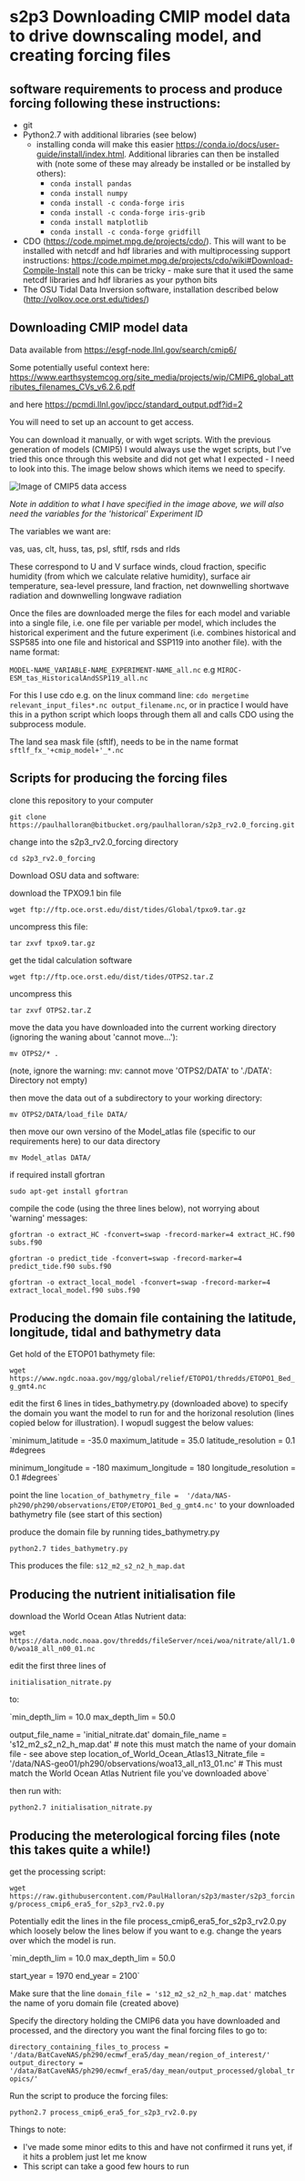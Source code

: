 # s2p3 Downloading CMIP model data to drive downscaling model, and creating forcing files

## software requirements to process and produce forcing following these instructions:
* git
* Python2.7 with additional libraries (see below)
  * installing conda will make this easier https://conda.io/docs/user-guide/install/index.html. Additional libraries can then be installed with (note some of these may already be installed or be installed by others):
    * `conda install pandas`
    * `conda install numpy`
    * `conda install -c conda-forge iris`
    * `conda install -c conda-forge iris-grib`
    * `conda install matplotlib`
    * `conda install -c conda-forge gridfill`
* CDO (https://code.mpimet.mpg.de/projects/cdo/). This will want to be installed with netcdf and hdf libraries and with multiprocessing support
instructions: https://code.mpimet.mpg.de/projects/cdo/wiki#Download-Compile-Install note this can be tricky - make sure that it used the same netcdf libraries and hdf libraries as your python bits
* The OSU Tidal Data Inversion software, installation described below (http://volkov.oce.orst.edu/tides/)

## Downloading CMIP model data

Data available from https://esgf-node.llnl.gov/search/cmip6/

Some potentially useful context here: https://www.earthsystemcog.org/site_media/projects/wip/CMIP6_global_attributes_filenames_CVs_v6.2.6.pdf

and here https://pcmdi.llnl.gov/ipcc/standard_output.pdf?id=2

You will need to set up an account to get access.

You can download it manually, or with wget scripts. With the previous generation of models (CMIP5) I would always use the wget scripts, but I've tried this once through this website and did not get what I expected - I need to look into this. The image below shows which items we need to specify.

![Image of CMIP5 data access](https://github.com/PaulHalloran/s2p3/raw/master/readme_files/cmip6_stuff.jpg)

*Note in addition to what I have specified in the image above, we will also need the variables for the 'historical' Experiment ID*

The variables we want are:

vas, uas, clt, huss, tas, psl, sftlf, rsds and rlds

These correspond to U and V surface winds, cloud fraction, specific humidity (from which we calculate relative humidity), surface air temperature, sea-level pressure, land fraction, net downwelling shortwave radiation and downwelling longwave radiation

Once the files are downloaded merge the files for each model and variable into a single file, i.e. one file per variable per model, which includes the historical experiment and the future experiment (i.e. combines historical and SSP585 into one file and historical and SSP119 into another file). with the name format:

 `MODEL-NAME_VARIABLE-NAME_EXPERIMENT-NAME_all.nc` e.g `MIROC-ESM_tas_HistoricalAndSSP119_all.nc`

For this I use cdo e.g. on the linux command line: `cdo mergetime relevant_input_files*.nc output_filename.nc`, or in practice I would have this in a python script which loops through them all and calls CDO using the subprocess module.

The land sea mask file (sftlf), needs to be in the name format `sftlf_fx_'+cmip_model+'_*.nc`

## Scripts for producing the forcing files

clone this repository to your computer

`git clone https://paulhalloran@bitbucket.org/paulhalloran/s2p3_rv2.0_forcing.git`

change into the s2p3_rv2.0_forcing directory

`cd s2p3_rv2.0_forcing`

Download OSU data and software:

download the TPXO9.1 bin file

`wget ftp://ftp.oce.orst.edu/dist/tides/Global/tpxo9.tar.gz`

uncompress this file:

`tar zxvf tpxo9.tar.gz`

get the tidal calculation software

`wget ftp://ftp.oce.orst.edu/dist/tides/OTPS2.tar.Z`

uncompress this

`tar zxvf OTPS2.tar.Z`

move the data you have downloaded into the current working directory (ignoring the waning about 'cannot move...'):

`mv OTPS2/* .`

(note, ignore the warning: mv: cannot move 'OTPS2/DATA' to './DATA': Directory not empty)

then move the data out of a subdirectory to your working directory:

`mv OTPS2/DATA/load_file DATA/`

then move our own versino of the Model_atlas file (specific to our requirements here) to our data directory

`mv Model_atlas DATA/`

if required install gfortran

`sudo apt-get install gfortran`

compile the code (using the three lines below), not worrying about 'warning' messages:

`gfortran -o extract_HC -fconvert=swap -frecord-marker=4 extract_HC.f90 subs.f90`

`gfortran -o predict_tide -fconvert=swap -frecord-marker=4 predict_tide.f90 subs.f90`

`gfortran -o extract_local_model -fconvert=swap -frecord-marker=4 extract_local_model.f90 subs.f90`

## Producing the domain file containing the latitude, longitude, tidal and bathymetry data

Get hold of the ETOP01 bathymety file:

`wget https://www.ngdc.noaa.gov/mgg/global/relief/ETOPO1/thredds/ETOPO1_Bed_g_gmt4.nc`

edit the first 6 lines in tides_bathymetry.py (downloaded above) to specify the domain you want the model to run for and the horizonal resolution (lines copied below for illustration). I wopudl suggest the below values:

`minimum_latitude = -35.0
maximum_latitude = 35.0
latitude_resolution = 0.1 #degrees

minimum_longitude = -180
maximum_longitude = 180
longitude_resolution = 0.1 #degrees`

point the line `location_of_bathymetry_file =  '/data/NAS-ph290/ph290/observations/ETOP/ETOPO1_Bed_g_gmt4.nc'` to your downloaded bathymetry file (see start of this section)

produce the domain file by running tides_bathymetry.py

`python2.7 tides_bathymetry.py`

This produces the file: `s12_m2_s2_n2_h_map.dat`

## Producing the nutrient initialisation file

download the World Ocean Atlas Nutrient data:

`wget https://data.nodc.noaa.gov/thredds/fileServer/ncei/woa/nitrate/all/1.00/woa18_all_n00_01.nc`

edit the first three lines of

`initialisation_nitrate.py`

to:

`min_depth_lim = 10.0
max_depth_lim = 50.0

output_file_name = 'initial_nitrate.dat'
domain_file_name = 's12_m2_s2_n2_h_map.dat' # note this must match the name of your domain file - see above step
location_of_World_Ocean_Atlas13_Nitrate_file =  '/data/NAS-geo01/ph290/observations/woa13_all_n13_01.nc' # This must match the World Ocean Atlas Nutrient file you've downloaded above`

then run with:

`python2.7 initialisation_nitrate.py`

## Producing the meterological forcing files (note this takes quite a while!)

get the processing script:

`wget https://raw.githubusercontent.com/PaulHalloran/s2p3/master/s2p3_forcing/process_cmip6_era5_for_s2p3_rv2.0.py`

Potentially edit the lines in the file process_cmip6_era5_for_s2p3_rv2.0.py which loosely below the lines below if you want to e.g. change the years over which the model is run.

`min_depth_lim = 10.0
max_depth_lim = 50.0

start_year = 1970
end_year = 2100`

Make sure that the line `domain_file = 's12_m2_s2_n2_h_map.dat'` matches the name of yoru domain file (created above)

Specify the directory holding the CMIP6 data you have downloaded and processed, and the directory you want the final forcing files to go to:

`directory_containing_files_to_process = '/data/BatCaveNAS/ph290/ecmwf_era5/day_mean/region_of_interest/'
output_directory = '/data/BatCaveNAS/ph290/ecmwf_era5/day_mean/output_processed/global_tropics/'`

Run the script to produce the forcing files:

`python2.7 process_cmip6_era5_for_s2p3_rv2.0.py`

Things to note:
- I've made some minor edits to this and have not confirmed it runs yet, if it hits a problem just let me know
- This script can take a good few hours to run
